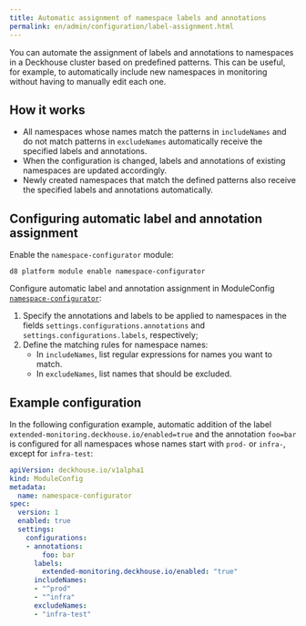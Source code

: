 ```yaml
---
title: Automatic assignment of namespace labels and annotations
permalink: en/admin/configuration/label-assignment.html
---
```


You can automate the assignment of labels and annotations to namespaces in a Deckhouse cluster
based on predefined patterns.
This can be useful, for example, to automatically include new namespaces in monitoring
without having to manually edit each one.

## How it works

- All namespaces whose names match the patterns in `includeNames` and do not match patterns in `excludeNames`
  automatically receive the specified labels and annotations.
- When the configuration is changed, labels and annotations of existing namespaces are updated accordingly.
- Newly created namespaces that match the defined patterns also receive the specified labels and annotations automatically.

## Configuring automatic label and annotation assignment

Enable the `namespace-configurator` module:

```shell  
d8 platform module enable namespace-configurator
```

Configure automatic label and annotation assignment in ModuleConfig [`namespace-configurator`](../../reference/mc/namespace-configurator):

1. Specify the annotations and labels to be applied to namespaces in the fields `settings.configurations.annotations` and `settings.configurations.labels`, respectively;
1. Define the matching rules for namespace names:
   - In `includeNames`, list regular expressions for names you want to match.
   - In `excludeNames`, list names that should be excluded.

## Example configuration

In the following configuration example, automatic addition of the label `extended-monitoring.deckhouse.io/enabled=true` and the annotation `foo=bar` is configured for all namespaces whose names start with `prod-` or `infra-`, except for `infra-test`:

```yaml
apiVersion: deckhouse.io/v1alpha1
kind: ModuleConfig
metadata:
  name: namespace-configurator
spec:
  version: 1
  enabled: true
  settings:
    configurations:
    - annotations:
        foo: bar
      labels:
        extended-monitoring.deckhouse.io/enabled: "true"
      includeNames:
      - "^prod"
      - "^infra"
      excludeNames:
      - "infra-test"
```
